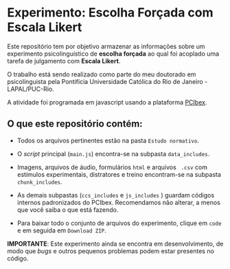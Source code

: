# Experimento: Escolha Forçada com Escala Likert
Este repositório tem por objetivo armazenar as informações sobre um experimento psicolinguístico de **escolha forçada** ao qual foi acoplado uma tarefa de julgamento com **Escala Likert**.

O trabalho está sendo realizado como parte do meu doutorado em psicolínguista pela Pontifícia Universidade Católica do Rio de Janeiro - LAPAL/PUC-Rio.

A atividade foi programada em javascript usando a plataforma [PCIbex](https://www.pcibex.net/).

## O que este repositório contém:

- Todos os arquivos pertinentes estão na pasta ``Estudo normativo``.

- O *script* principal (``main.js``) encontra-se na subpasta ``data_includes``.

- Imagens, arquivos de áudio, formulários ``html`` e arquivos `` .csv`` com estímulos experimentais, distratores e treino encontram-se na subpasta ``chunk_includes``.

- As demais subpastas (``ccs_includes`` e ``js_includes`` ) guardam códigos internos padronizados do PCIbex. Recomendamos não alterar, a menos que você saiba o que está fazendo.

- Para baixar todo o conjunto de arquivos do experimento, clique em ``code`` e em seguida em ``Download ZIP``.

**IMPORTANTE**: Este experimento ainda se encontra em desenvolvimento, de modo que *bugs* e outros pequenos problemas podem estar presentes no código.
